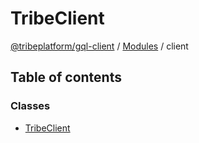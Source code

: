 # TribeClient

[@tribeplatform/gql-client](../getting-started) / [Modules](../index) / client

## Table of contents

### Classes

- [TribeClient](../classes/TribeClient)
